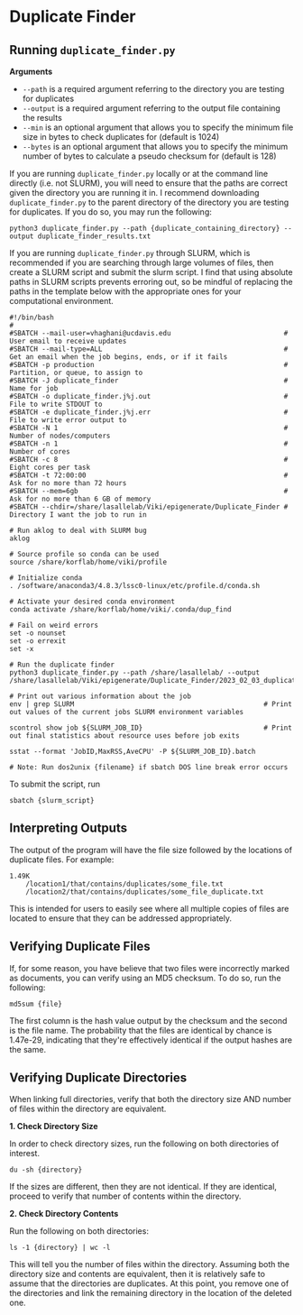 # Duplicate Finder

## Running `duplicate_finder.py` 

**Arguments**

* `--path` is a required argument referring to the directory you are testing for duplicates
* `--output` is a required argument referring to the output file containing the results
* `--min` is an optional argument that allows you to specify the minimum file size in bytes to check duplicates for (default is 1024)
* `--bytes` is an optional argument that allows you to specify the minimum number of bytes to calculate a pseudo checksum for (default is 128)

If you are running `duplicate_finder.py` locally or at the command line directly (i.e. not SLURM), you will need to ensure that the paths are correct given the directory you are running it in. I recommend downloading `duplicate_finder.py` to the parent directory of the directory you are testing for duplicates. If you do so, you may run the following:

```
python3 duplicate_finder.py --path {duplicate_containing_directory} --output duplicate_finder_results.txt
```

If you are running `duplicate_finder.py` through SLURM, which is recommended if you are searching through large volumes of files, then create a SLURM script and submit the slurm script. I find that using absolute paths in SLURM scripts prevents erroring out, so be mindful of replacing the paths in the template below with the appropriate ones for your computational environment.

```
#!/bin/bash
#
#SBATCH --mail-user=vhaghani@ucdavis.edu                            # User email to receive updates
#SBATCH --mail-type=ALL                                             # Get an email when the job begins, ends, or if it fails
#SBATCH -p production                                               # Partition, or queue, to assign to
#SBATCH -J duplicate_finder                                         # Name for job
#SBATCH -o duplicate_finder.j%j.out                                 # File to write STDOUT to
#SBATCH -e duplicate_finder.j%j.err                                 # File to write error output to
#SBATCH -N 1                                                        # Number of nodes/computers
#SBATCH -n 1                                                        # Number of cores
#SBATCH -c 8                                                        # Eight cores per task
#SBATCH -t 72:00:00                                                 # Ask for no more than 72 hours
#SBATCH --mem=6gb                                                   # Ask for no more than 6 GB of memory
#SBATCH --chdir=/share/lasallelab/Viki/epigenerate/Duplicate_Finder # Directory I want the job to run in

# Run aklog to deal with SLURM bug
aklog

# Source profile so conda can be used
source /share/korflab/home/viki/profile

# Initialize conda
. /software/anaconda3/4.8.3/lssc0-linux/etc/profile.d/conda.sh

# Activate your desired conda environment
conda activate /share/korflab/home/viki/.conda/dup_find

# Fail on weird errors
set -o nounset
set -o errexit
set -x

# Run the duplicate finder
python3 duplicate_finder.py --path /share/lasallelab/ --output /share/lasallelab/Viki/epigenerate/Duplicate_Finder/2023_02_03_duplicate_files_results.txt

# Print out various information about the job
env | grep SLURM                                               # Print out values of the current jobs SLURM environment variables

scontrol show job ${SLURM_JOB_ID}                              # Print out final statistics about resource uses before job exits

sstat --format 'JobID,MaxRSS,AveCPU' -P ${SLURM_JOB_ID}.batch

# Note: Run dos2unix {filename} if sbatch DOS line break error occurs
```

To submit the script, run

```
sbatch {slurm_script}
```

## Interpreting Outputs

The output of the program will have the file size followed by the locations of duplicate files. For example:

```
1.49K
	/location1/that/contains/duplicates/some_file.txt
	/location2/that/contains/duplicates/some_file_duplicate.txt
```

This is intended for users to easily see where all multiple copies of files are located to ensure that they can be addressed appropriately.

## Verifying Duplicate Files

If, for some reason, you have believe that two files were incorrectly marked as documents, you can verify using an MD5 checksum. To do so, run the following:

```
md5sum {file}
```

The first column is the hash value output by the checksum and the second is the file name. The probability that the files are identical by chance is 1.47e-29, indicating that they're effectively identical if the output hashes are the same.

## Verifying Duplicate Directories

When linking full directories, verify that both the directory size AND number of files within the directory are equivalent.

**1. Check Directory Size**

In order to check directory sizes, run the following on both directories of interest.

```
du -sh {directory}
```

If the sizes are different, then they are not identical. If they are identical, proceed to verify that number of contents within the directory.

**2. Check Directory Contents**

Run the following on both directories:

```
ls -1 {directory} | wc -l
```

This will tell you the number of files within the directory. Assuming both the directory size and contents are equivalent, then it is relatively safe to assume that the directories are duplicates. At this point, you remove one of the directories and link the remaining directory in the location of the deleted one.